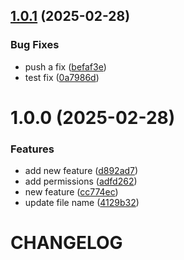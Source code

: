 ## [1.0.1](https://github.com/SamG10/release-notes-maj/compare/v1.0.0...v1.0.1) (2025-02-28)


### Bug Fixes

* push a fix ([befaf3e](https://github.com/SamG10/release-notes-maj/commit/befaf3ed32310629f5d7adf130d3f9b75cba59ff))
* test fix ([0a7986d](https://github.com/SamG10/release-notes-maj/commit/0a7986dcca633742c1bc0b095e784d5e7ad81297))

# 1.0.0 (2025-02-28)


### Features

* add new feature ([d892ad7](https://github.com/SamG10/release-notes-maj/commit/d892ad76c05593cf402245330c262ec32cc7cd86))
* add permissions ([adfd262](https://github.com/SamG10/release-notes-maj/commit/adfd262b1dc315072544b9fa10a74b4936e98296))
* new feature ([cc774ec](https://github.com/SamG10/release-notes-maj/commit/cc774ec47bbe1bb245f8bfe5a9eb17e1eadf4aed))
* update file name ([4129b32](https://github.com/SamG10/release-notes-maj/commit/4129b32b39e5aea849cee72abed73cc5145a9225))

# CHANGELOG
